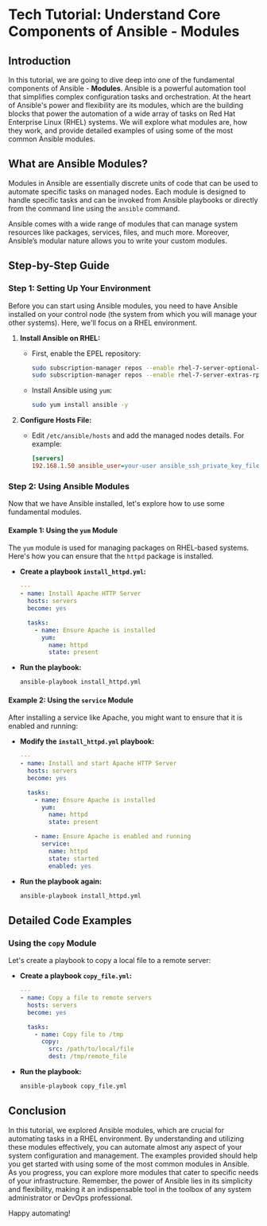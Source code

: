 # Tech Tutorial: Understand Core Components of Ansible - Modules

## Introduction

In this tutorial, we are going to dive deep into one of the fundamental components of Ansible - **Modules**. Ansible is a powerful automation tool that simplifies complex configuration tasks and orchestration. At the heart of Ansible's power and flexibility are its modules, which are the building blocks that power the automation of a wide array of tasks on Red Hat Enterprise Linux (RHEL) systems. We will explore what modules are, how they work, and provide detailed examples of using some of the most common Ansible modules.

## What are Ansible Modules?

Modules in Ansible are essentially discrete units of code that can be used to automate specific tasks on managed nodes. Each module is designed to handle specific tasks and can be invoked from Ansible playbooks or directly from the command line using the `ansible` command.

Ansible comes with a wide range of modules that can manage system resources like packages, services, files, and much more. Moreover, Ansible’s modular nature allows you to write your custom modules.

## Step-by-Step Guide

### Step 1: Setting Up Your Environment

Before you can start using Ansible modules, you need to have Ansible installed on your control node (the system from which you will manage your other systems). Here, we'll focus on a RHEL environment.

1. **Install Ansible on RHEL:**
   - First, enable the EPEL repository:
     ```bash
     sudo subscription-manager repos --enable rhel-7-server-optional-rpms
     sudo subscription-manager repos --enable rhel-7-server-extras-rpms
     ```
   - Install Ansible using `yum`:
     ```bash
     sudo yum install ansible -y
     ```

2. **Configure Hosts File:**
   - Edit `/etc/ansible/hosts` and add the managed nodes details. For example:
     ```ini
     [servers]
     192.168.1.50 ansible_user=your-user ansible_ssh_private_key_file=/path/to/key
     ```

### Step 2: Using Ansible Modules

Now that we have Ansible installed, let's explore how to use some fundamental modules.

#### Example 1: Using the `yum` Module

The `yum` module is used for managing packages on RHEL-based systems. Here's how you can ensure that the `httpd` package is installed.

- **Create a playbook `install_httpd.yml`:**
  ```yaml
  ---
  - name: Install Apache HTTP Server
    hosts: servers
    become: yes

    tasks:
      - name: Ensure Apache is installed
        yum:
          name: httpd
          state: present
  ```

- **Run the playbook:**
  ```bash
  ansible-playbook install_httpd.yml
  ```

#### Example 2: Using the `service` Module

After installing a service like Apache, you might want to ensure that it is enabled and running:

- **Modify the `install_httpd.yml` playbook:**
  ```yaml
  ---
  - name: Install and start Apache HTTP Server
    hosts: servers
    become: yes

    tasks:
      - name: Ensure Apache is installed
        yum:
          name: httpd
          state: present

      - name: Ensure Apache is enabled and running
        service:
          name: httpd
          state: started
          enabled: yes
  ```

- **Run the playbook again:**
  ```bash
  ansible-playbook install_httpd.yml
  ```

## Detailed Code Examples

### Using the `copy` Module

Let's create a playbook to copy a local file to a remote server:

- **Create a playbook `copy_file.yml`:**
  ```yaml
  ---
  - name: Copy a file to remote servers
    hosts: servers
    become: yes

    tasks:
      - name: Copy file to /tmp
        copy:
          src: /path/to/local/file
          dest: /tmp/remote_file
  ```

- **Run the playbook:**
  ```bash
  ansible-playbook copy_file.yml
  ```

## Conclusion

In this tutorial, we explored Ansible modules, which are crucial for automating tasks in a RHEL environment. By understanding and utilizing these modules effectively, you can automate almost any aspect of your system configuration and management. The examples provided should help you get started with using some of the most common modules in Ansible. As you progress, you can explore more modules that cater to specific needs of your infrastructure. Remember, the power of Ansible lies in its simplicity and flexibility, making it an indispensable tool in the toolbox of any system administrator or DevOps professional.

Happy automating!